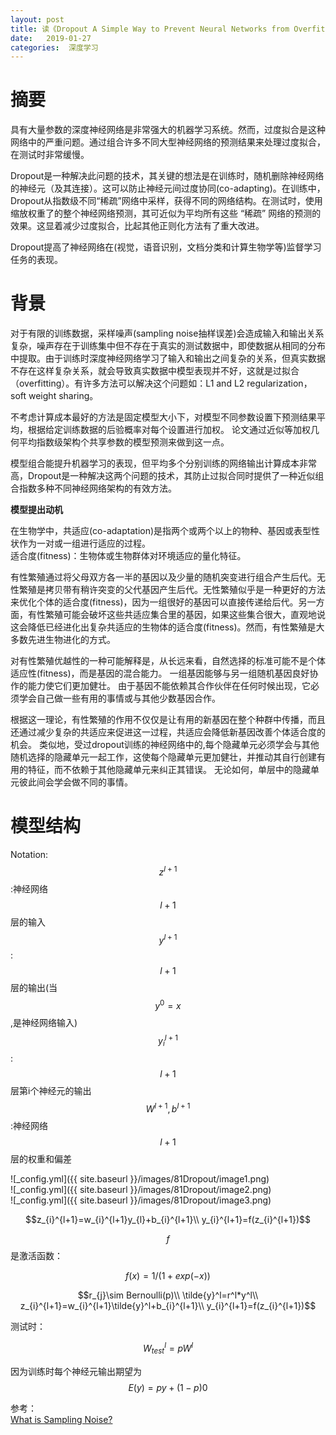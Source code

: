 ```yaml
---
layout: post
title: 读《Dropout A Simple Way to Prevent Neural Networks from Overfitting》
date:   2019-01-27
categories:  深度学习
---
```


# 摘要  

具有大量参数的深度神经网络是非常强大的机器学习系统。然而，过度拟合是这种网络中的严重问题。通过组合许多不同大型神经网络的预测结果来处理过度拟合，在测试时非常缓慢。   

Dropout是一种解决此问题的技术，其关键的想法是在训练时，随机删除神经网络的神经元（及其连接）。这可以防止神经元间过度协同(co-adapting)。在训练中，Dropout从指数级不同“稀疏”网络中采样，获得不同的网络结构。在测试时，使用缩放权重了的整个神经网络预测，其可近似为平均所有这些 “稀疏” 网络的预测的效果。这显着减少过度拟合，比起其他正则化方法有了重大改进。    

Dropout提高了神经网络在(视觉，语音识别，文档分类和计算生物学等)监督学习任务的表现。   

# 背景

对于有限的训练数据，采样噪声(sampling noise抽样误差)会造成输入和输出关系复杂，噪声存在于训练集中但不存在于真实的测试数据中，即使数据从相同的分布中提取。由于训练时深度神经网络学习了输入和输出之间复杂的关系，但真实数据不存在这样复杂关系，就会导致真实数据中模型表现并不好，这就是过拟合（overfitting）。有许多方法可以解决这个问题如：L1 and L2 regularization，soft weight sharing。   

不考虑计算成本最好的方法是固定模型大小下，对模型不同参数设置下预测结果平均，根据给定训练数据的后验概率对每个设置进行加权。 论文通过近似等加权几何平均指数级架构个共享参数的模型预测来做到这一点。    

模型组合能提升机器学习的表现，但平均多个分别训练的网络输出计算成本非常高，Dropout是一种解决这两个问题的技术，其防止过拟合同时提供了一种近似组合指数多种不同神经网络架构的有效方法。   

**模型提出动机**   

在生物学中，共适应(co-adaptation)是指两个或两个以上的物种、基因或表型性状作为一对或一组进行适应的过程。   
适合度(fitness)：生物体或生物群体对环境适应的量化特征。   

有性繁殖通过将父母双方各一半的基因以及少量的随机突变进行组合产生后代。无性繁殖是拷贝带有稍许突变的父代基因产生后代。无性繁殖似乎是一种更好的方法来优化个体的适合度(fitness)，因为一组很好的基因可以直接传递给后代。另一方面，有性繁殖可能会破坏这些共适应集合里的基因，如果这些集合很大，直观地说这会降低已经进化出复杂共适应的生物体的适合度(fitness)。然而，有性繁殖是大多数先进生物进化的方式。   

对有性繁殖优越性的一种可能解释是，从长远来看，自然选择的标准可能不是个体适应性(fitness)，而是基因的混合能力。 一组基因能够与另一组随机基因良好协作的能力使它们更加健壮。 由于基因不能依赖其合作伙伴在任何时候出现，它必须学会自己做一些有用的事情或与其他少数基因合作。 

根据这一理论，有性繁殖的作用不仅仅是让有用的新基因在整个种群中传播，而且还通过减少复杂的共适应来促进这一过程，共适应会降低新基因改善个体适合度的机会。 类似地，受过dropout训练的神经网络中的,每个隐藏单元必须学会与其他随机选择的隐藏单元一起工作，这使每个隐藏单元更加健壮，并推动其自行创建有用的特征，而不依赖于其他隐藏单元来纠正其错误。 无论如何，单层中的隐藏单元彼此间会学会做不同的事情。   


# 模型结构  

Notation:  
$$z^{l+1}$$:神经网络$$l+1$$层的输入   
$$y^{l+1}$$:$$l+1$$层的输出(当$$y^{0}=x$$,是神经网络输入)    
$$y_{i}^{l+1}$$:$$l+1$$层第i个神经元的输出  
$$W^{l+1},b^{l+1}$$:神经网络$$l+1$$层的权重和偏差     


![_config.yml]({{ site.baseurl }}/images/81Dropout/image1.png)  
![_config.yml]({{ site.baseurl }}/images/81Dropout/image2.png)   
![_config.yml]({{ site.baseurl }}/images/81Dropout/image3.png)  


$$z_{i}^{l+1}=w_{i}^{l+1}y_{l}+b_{i}^{l+1}\\
y_{i}^{l+1}=f(z_{i}^{l+1})$$ 

$$f$$是激活函数：  

$$f(x)=1/(1+exp(-x))$$ 

$$r_{j}\sim Bernoulli(p)\\
\tilde{y}^l=r^l*y^l\\
z_{i}^{l+1}=w_{i}^{l+1}\tilde{y}^l+b_{i}^{l+1}\\
y_{i}^{l+1}=f(z_{i}^{l+1})$$  

测试时：

$$W_{test}^l=pW^l$$  

因为训练时每个神经元输出期望为$$E(y)=py+(1-p)0$$












  































参考：  
[What is Sampling Noise?](http://economistjourney.blogspot.com/2018/06/what-is-sampling-noise.html)
